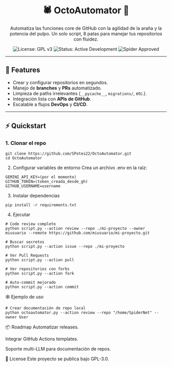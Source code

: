 <h1 align="center">🕷️ OctoAutomator 🐙</h1>

<p align="center">
Automatiza las funciones core de GitHub con la agilidad de la araña y la potencia del pulpo.  
Un solo script, 8 patas para manejar tus repositorios con fluidez.  
</p>

<p align="center">
  <img src="https://img.shields.io/badge/License-GPLv3-blue.svg" alt="License: GPL v3">
  <img src="https://img.shields.io/badge/Status-Active_Development-brightgreen.svg" alt="Status: Active Development">
  <img src="https://img.shields.io/badge/Spider-Approved-black.svg?logo=github" alt="Spider Approved">
</p>

---

## 🚀 Features
- Crear y configurar repositorios en segundos.  
- Manejo de **branches** y **PRs** automatizado.  
- Limpieza de paths irrelevantes (`__pycache__`, `migrations/`, etc.).  
- Integración lista con **APIs de GitHub**.  
- Escalable a flujos **DevOps** y **CI/CD**.  

---

## ⚡ Quickstart

### 1. Clonar el repo
```
git clone https://github.com/SPotes22/OctoAutomator.git
cd OctoAutomator
```

2. Configurar variables de entorno
Crea un archivo .env en la raíz:

```
GEMINI_API_KEY=(por el momento)
GITHUB_TOKEN=(token_creada_desde_gh)
GITHUB_USERNAME=username
```

3. Instalar dependencias
   
```
pip install -r requirements.txt
```

4. Ejecutar
   
```
# Code review completo
python script.py --action review --repo ./mi-proyecto --owner miusuario --remote https://github.com/miusuario/mi-proyecto.git

# Buscar secretos
python script.py --action issue --repo ./mi-proyecto

# Ver Pull Requests
python script.py --action pull

# Ver repositorios con forks
python script.py --action fork

# Auto-commit mejorado
python script.py --action commit
```

🕸️ Ejemplo de uso

```
# Crear documentación de repo local
python octoautomator.py --action review --repo "/home/SpiderNet" --owner User
```

📦 Roadmap
 Automatizar releases.

 Integrar GitHub Actions templates.

 Soporte multi-LLM para documentación de repos.

🧩 License
Este proyecto se publica bajo GPL-3.0.